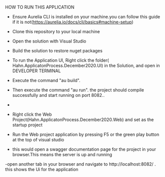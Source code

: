 HOW TO RUN THIS APPLICATION
- Ensure Aurelia CLI is installed on your machine.you can follow this guide if it is not(https://aurelia.io/docs/cli/basics#machine-setup)

- Clone this repository to your local machine
- Open the solution with Visual Studio
- Build the solution to restore nuget packages
- To run the Application UI, Right click the folder( Hahn.ApplicatonProcess.December2020.UI) in the Solution, and open in DEVELOPER TERMINAL
- Execute the command "au build".
- Then execute the command "au run". the project should compile successfully and start running on port 8082..
-

- Right click the Web Project(Hahn.ApplicatonProcess.December2020.Web) and set as the startup project
- Run the Web project application by pressing F5 or the green play button at the top of visual studio
- this would open a swagger documentation page for the project in your browser.This means the server is up and running

-open another tab in your browser and navigate to http://localhost:8082/  . this shows the Ui for the application

